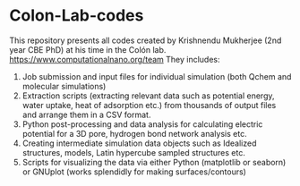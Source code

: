# Colon-Lab-codes
This repository presents all codes created by Krishnendu Mukherjee (2nd year CBE PhD) at his time in the Colón lab.
https://www.computationalnano.org/team
They includes:
1. Job submission and input files for individual simulation (both Qchem and molecular simulations)
2. Extraction scripts (extracting relevant data such as potential energy, water uptake, heat of adsorption etc.) from thousands of output files and arrange them in a CSV format.
3. Python post-processing and data analysis for calculating electric potential for a 3D pore, hydrogen bond network analysis etc.
4. Creating intermediate simulation data objects such as Idealized structures, models, Latin hypercube sampled structures etc.
5. Scripts for visualizing the data via either Python (matplotlib or seaborn) or GNUplot (works splendidly for making surfaces/contours)

